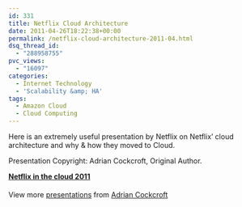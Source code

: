 ```yaml
---
id: 331
title: Netflix Cloud Architecture
date: 2011-04-26T18:22:38+00:00
permalink: /netflix-cloud-architecture-2011-04.html
dsq_thread_id:
  - "288958755"
pvc_views:
  - "16097"
categories:
  - Internet Technology
  - 'Scalability &amp; HA'
tags:
  - Amazon Cloud
  - Cloud Computing
---
```

Here is an extremely useful presentation by Netflix on Netflix&#8217; cloud architecture and why & how they moved to Cloud.

Presentation Copyright: Adrian Cockcroft, Original Author.

<div style="width:425px">
  <strong><a href="http://www.slideshare.net/adrianco/netflix-in-the-cloud-2011" title="Netflix in the cloud 2011">Netflix in the cloud 2011</a></strong> </p> 
  
  <div style="padding:5px 0 12px">
    View more <a href="http://www.slideshare.net/">presentations</a> from <a href="http://www.slideshare.net/adrianco">Adrian Cockcroft</a>
  </div></p>
</div>
